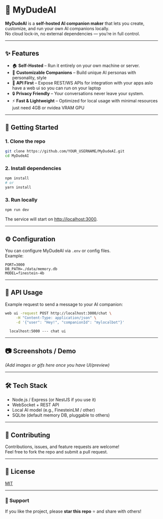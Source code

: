 # 🤖 MyDudeAI

**MyDudeAI** is a **self-hosted AI companion maker** that lets you create, customize, and run your own AI companions locally.  
No cloud lock-in, no external dependencies — you’re in full control.  

---

## ✨ Features

- 🏠 **Self-Hosted** – Run it entirely on your own machine or server.  
- 🎨 **Customizable Companions** – Build unique AI personas with personality, style  
- 🔌 **API First** – Expose REST/WS APIs for integration with your apps aslo have a web ui so you can run on your laptop 
- 🔒 **Privacy Friendly** – Your conversations never leave your system.  
- ⚡ **Fast & Lightweight** – Optimized for local usage with minimal resources just need 4GB or nvidea VRAM GPU  

---

## 🚀 Getting Started

### 1. Clone the repo
```bash
git clone https://github.com/YOUR_USERNAME/MyDudeAI.git
cd MyDudeAI
```

### 2. Install dependencies
```bash
npm install
# or
yarn install
```

### 3. Run locally
```bash
npm run dev
```

The service will start on [http://localhost:3000](http://localhost:3000).  

---

## ⚙️ Configuration

You can configure MyDudeAI via `.env` or config files.  
Example:
```env
PORT=3000
DB_PATH=./data/memory.db
MODEL=finestein-4b
```

---

## 📡 API Usage

Example request to send a message to your AI companion:

```bash
web ui -request POST http://localhost:3000/chat \
     -H "Content-Type: application/json" \
     -d '{"user": "Hey!", "companionId": "mylocalbot"}'
```
```code
  localhost:5000 --- chat ui
```

---

## 📷 Screenshots / Demo
*(Add images or gifs here once you have UI/preview)*  

---

## 🛠 Tech Stack
- Node.js / Express (or NestJS if you use it)  
- WebSocket + REST API  
- Local AI model (e.g., FinesteinLM / other)  
- SQLite (default memory DB, pluggable to others)  

---

## 🤝 Contributing
Contributions, issues, and feature requests are welcome!  
Feel free to fork the repo and submit a pull request.  

---

## 📜 License
[MIT](./LICENSE)  

---

### 🌟 Support
If you like the project, please **star this repo** ⭐ and share with others!
